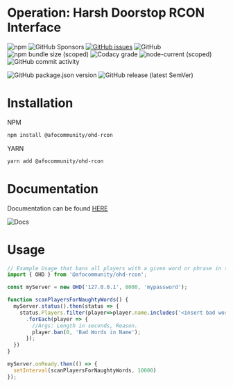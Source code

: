 # Operation: Harsh Doorstop RCON Interface

![npm](https://img.shields.io/npm/dw/@afocommunity/ohd-rcon) ![GitHub Sponsors](https://img.shields.io/github/sponsors/bombitmanbomb) [![GitHub issues](https://img.shields.io/github/issues/afocommunity/ohd-rcon)](https://github.com/afocommunity/OHD-RCON/issues) ![GitHub](https://img.shields.io/badge/license-MIT-brightgreen) ![npm bundle size (scoped)](https://img.shields.io/bundlephobia/minzip/@afocommunity/ohd-rcon) ![Codacy grade](https://img.shields.io/codacy/grade/bc777618c71e42fb87caae1c0c970327?logo=codacy) ![node-current (scoped)](https://img.shields.io/node/v/@afocommunity/ohd-rcon) ![GitHub commit activity](https://img.shields.io/github/commit-activity/m/afocommunity/ohd-rcon)

![GitHub package.json version](https://img.shields.io/github/package-json/v/afocommunity/ohd-rcon) ![GitHub release (latest SemVer)](https://img.shields.io/github/v/release/afocommunity/ohd-rcon)

# Installation 

NPM
```bash
npm install @afocommunity/ohd-rcon
```
YARN
```bash
yarn add @afocommunity/ohd-rcon
```

# Documentation

Documentation can be found [HERE](https://afocommunity.github.io/OHD-RCON/modules.html) 

![Docs](https://img.shields.io/website?down_color=red&down_message=offline&up_color=brightgreen&up_message=online&url=https%3A%2F%2Fafocommunity.github.io%2FOHD-RCON%2Fmodules.html)

# Usage

```ts
// Example Usage that bans all players with a given word or phrase in their name.
import { OHD } from '@afocommunity/ohd-rcon';

const myServer = new OHD('127.0.0.1', 8000, 'mypassword');

function scanPlayersForNaughtyWords() {
  myServer.status().then(status => {
    status.Players.filter(player=>player.name.includes('<insert bad word here>'))
      .forEach(player => {
        //Args: Length in seconds, Reason.
        player.ban(0, 'Bad Words in Name');
      });
  })
}

myServer.onReady.then(() => {
  setInterval(scanPlayersForNaughtyWords, 10000)
});

```
